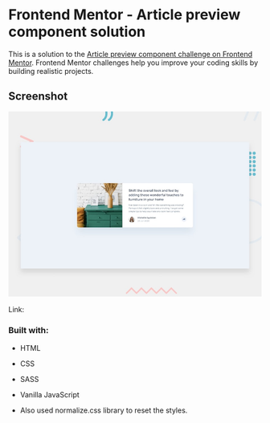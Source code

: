 # Frontend Mentor - Article preview component solution

This is a solution to the [Article preview component challenge on Frontend Mentor](https://www.frontendmentor.io/challenges/article-preview-component-dYBN_pYFT). Frontend Mentor challenges help you improve your coding skills by building realistic projects. 

## Screenshot

![](/design/desktop-preview.jpg)

Link:

### Built with:

- HTML
- CSS
- SASS
- Vanilla JavaScript

- Also used normalize.css library to reset the styles.

